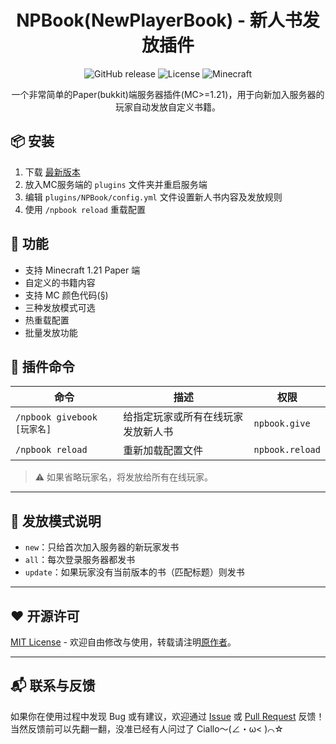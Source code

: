<div align="center">

# NPBook(NewPlayerBook) - 新人书发放插件

![GitHub release](https://img.shields.io/github/v/release/caffeineChannel/NewPlayerBook?style=flat-square)
![License](https://img.shields.io/badge/license-MIT-blue?style=flat-square)
![Minecraft](https://img.shields.io/badge/Minecraft-1.21-green?style=flat-square)

一个非常简单的Paper(bukkit)端服务器插件(MC>=1.21)，用于向新加入服务器的玩家自动发放自定义书籍。

</div>

## 📦 安装
1. 下载 [最新版本](https://github.com/caffeineChannel/NewPlayerBook/releases/latest)
2. 放入MC服务端的 `plugins` 文件夹并重启服务端
3. 编辑 `plugins/NPBook/config.yml` 文件设置新人书内容及发放规则
4. 使用 `/npbook reload` 重载配置

## 🎯 功能
- 支持 Minecraft 1.21 Paper 端
- 自定义的书籍内容
- 支持 MC 颜色代码(§)
- 三种发放模式可选
- 热重载配置
- 批量发放功能

## 🔧 插件命令

| 命令 | 描述 | 权限 |
|------|------|------|
| `/npbook givebook [玩家名]` | 给指定玩家或所有在线玩家发放新人书 | `npbook.give` |
| `/npbook reload` | 重新加载配置文件 | `npbook.reload` |

> ⚠️ 如果省略玩家名，将发放给所有在线玩家。

---

## 📌 发放模式说明

- `new`：只给首次加入服务器的新玩家发书
- `all`：每次登录服务器都发书
- `update`：如果玩家没有当前版本的书（匹配标题）则发书

---

## ❤️ 开源许可

[MIT License](https://github.com/caffeineChannel/NewPlayerBook/blob/main/LICENSE) - 欢迎自由修改与使用，转载请注明[原作者](https://github.com/caffeineChannel)。

---

## 📬 联系与反馈

如果你在使用过程中发现 Bug 或有建议，欢迎通过 [Issue](https://github.com/caffeineChannel/NewPlayerBook/issues) 或 [Pull Request](https://github.com/caffeineChannel/NewPlayerBook/pulls) 反馈！当然反馈前可以先翻一翻，没准已经有人问过了 Ciallo～(∠・ω< )⌒☆
